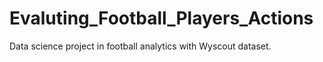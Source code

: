 # Evaluting_Football_Players_Actions
Data science project in football analytics with  Wyscout dataset.
